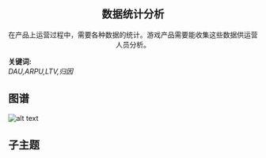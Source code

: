 <h2 align="center">数据统计分析</h2>
<p align="center">在产品上运营过程中，需要各种数据的统计。游戏产品需要能收集这些数据供运营人员分析。</p>

**关键词:**<br/> 
*DAU,ARPU,LTV,归因*

## 图谱
![alt text](https://github.com/gonglei007/GameDevMind/blob/main/exports/7.2.数据统计分析.png?raw=true)

## 子主题
